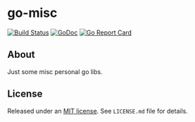 go-misc
=======

[![Build Status](https://travis-ci.org/cactus/go-misc.png?branch=master)][1]
[![GoDoc](https://godoc.org/github.com/cactus/go-misc?status.png)][2]
[![Go Report Card](https://goreportcard.com/badge/cactus/go-misc)](https://goreportcard.com/report/cactus/go-misc)


## About

Just some misc personal go libs.

## License

Released under an [MIT license][3]. See `LICENSE.md` file for details.

[1]: https://travis-ci.org/cactus/go-misc
[2]: https://godoc.org/github.com/cactus/go-misc
[3]: http://www.opensource.org/licenses/mit-license.php
